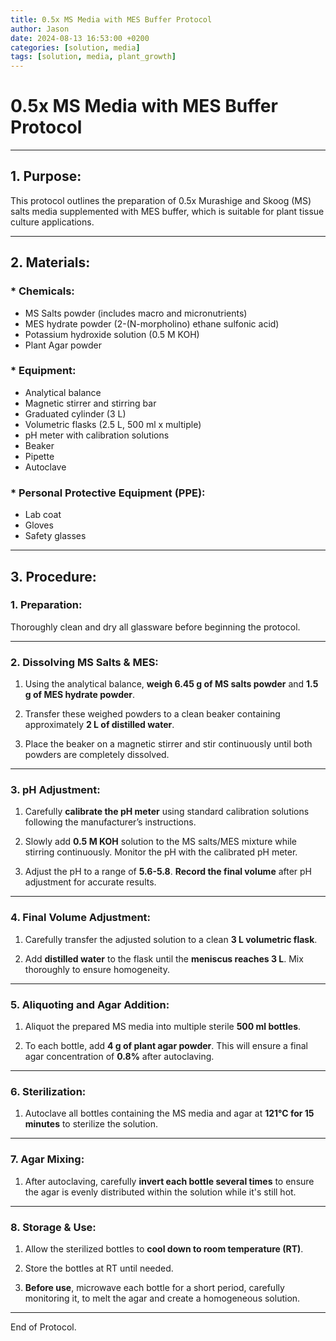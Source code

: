 ```yaml
---
title: 0.5x MS Media with MES Buffer Protocol
author: Jason
date: 2024-08-13 16:53:00 +0200
categories: [solution, media]
tags: [solution, media, plant_growth]
---
```


# 0.5x MS Media with MES Buffer Protocol

---

## 1. Purpose:

This protocol outlines the preparation of 0.5x Murashige and Skoog (MS) salts media supplemented with MES buffer, which is suitable for plant tissue culture applications.

---

## 2. Materials:

### * Chemicals:
- MS Salts powder (includes macro and micronutrients)
- MES hydrate powder (2-(N-morpholino) ethane sulfonic acid)
- Potassium hydroxide solution (0.5 M KOH)
- Plant Agar powder

### * Equipment:
- Analytical balance
- Magnetic stirrer and stirring bar
- Graduated cylinder (3 L)
- Volumetric flasks (2.5 L, 500 ml x multiple)
- pH meter with calibration solutions
- Beaker
- Pipette
- Autoclave

### * Personal Protective Equipment (PPE):
- Lab coat
- Gloves
- Safety glasses

---

## 3. Procedure:

### 1. **Preparation:**

   Thoroughly clean and dry all glassware before beginning the protocol.

---

### 2. **Dissolving MS Salts & MES:**

1. Using the analytical balance, **weigh 6.45 g of MS salts powder** and **1.5 g of MES hydrate powder**.
   
2. Transfer these weighed powders to a clean beaker containing approximately **2 L of distilled water**.
   
3. Place the beaker on a magnetic stirrer and stir continuously until both powders are completely dissolved.

---

### 3. **pH Adjustment:**

1. Carefully **calibrate the pH meter** using standard calibration solutions following the manufacturer’s instructions.

2. Slowly add **0.5 M KOH** solution to the MS salts/MES mixture while stirring continuously. Monitor the pH with the calibrated pH meter.

3. Adjust the pH to a range of **5.6-5.8**. **Record the final volume** after pH adjustment for accurate results.

---

### 4. **Final Volume Adjustment:**

1. Carefully transfer the adjusted solution to a clean **3 L volumetric flask**.
   
2. Add **distilled water** to the flask until the **meniscus reaches 3 L**. Mix thoroughly to ensure homogeneity.

---

### 5. **Aliquoting and Agar Addition:**

1. Aliquot the prepared MS media into multiple sterile **500 ml bottles**.

2. To each bottle, add **4 g of plant agar powder**. This will ensure a final agar concentration of **0.8%** after autoclaving.

---

### 6. **Sterilization:**

1. Autoclave all bottles containing the MS media and agar at **121°C for 15 minutes** to sterilize the solution.

---

### 7. **Agar Mixing:**

1. After autoclaving, carefully **invert each bottle several times** to ensure the agar is evenly distributed within the solution while it's still hot.

---

### 8. **Storage & Use:**

1. Allow the sterilized bottles to **cool down to room temperature (RT)**.

2. Store the bottles at RT until needed.

3. **Before use**, microwave each bottle for a short period, carefully monitoring it, to melt the agar and create a homogeneous solution.

---

End of Protocol.
